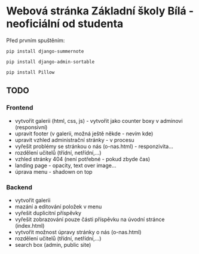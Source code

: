 <h1>Webová stránka Základní školy Bílá - neoficiální od studenta</h1>


Před prvním spuštěním:

<code>pip install django-summernote </code>

<code>pip install django-admin-sortable </code>

<code>pip install Pillow</code>

<h2>TODO</h2>

<h3>Frontend</h3>

- vytvořit galerii (html, css, js) - vytvořit jako counter boxy v adminovi (responsivní)
- upravit footer (v galerii, možná ještě někde - nevím kde)
- upravit vzhled administrační stránky - v procesu
- vyřešit problémy se stránkou o nás (o-nas.html) - responzivita...
- rozdělení učitelů (třídní, netřídní,...)
- vzhled stránky 404 (není potřebné - pokud zbyde čas)
- landing page - opacity, text over image...
- úprava menu - shadown on top

<h3>Backend</h3>

- vytvořit galerii
- mazání a editování položek v menu
- vyřešit duplicitní příspěvky
- vyřešit zobrazování pouze části příspěvku na úvodní stránce (index.html)
- vytvořit možnost úpravy stránky o nás (o-nas.html)
- rozdělení učitelů (třídní, netřídní,...)
- search box (admin, public site)
